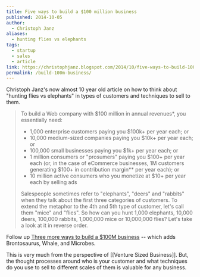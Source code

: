 ```yaml
---
title: Five ways to build a $100 million business
published: 2014-10-05
author:
  - Christoph Janz
aliases:
  - hunting flies vs elephants
tags:
  - startup
  - sales
  - article
link: https://christophjanz.blogspot.com/2014/10/five-ways-to-build-100-million-business.html
permalink: /build-100m-business/
---
```

Christoph Janz's now almost 10 year old article on how to think about "hunting flies vs elephants" in types of customers and techniques to sell to them.

> To build a Web company with $100 million in annual revenues*, you essentially need:  
> 
> - 1,000 enterprise customers paying you $100k+ per year each; or
> - 10,000 medium-sized companies paying you $10k+ per year each; or
> - 100,000 small businesses paying you $1k+ per year each; or
> - 1 million consumers or "prosumers" paying you $100+ per year each (or, in the case of eCommerce businesses, 1M customers generating $100+ in contribution margin** per year each); or
> - 10 million active consumers who you monetize at $10+ per year each by selling ads
> 
  > Salespeople sometimes refer to "elephants", "deers" and "rabbits" when they talk about the first three categories of customers. To extend the metaphor to the 4th and 5th type of customer, let's call them "mice" and "flies". So how can you hunt 1,000 elephants, 10,000 deers, 100,000 rabbits, 1,000,000 mice or 10,000,000 flies? Let's take a look at it in reverse order.
  
Follow up [Three more ways to build a $100M business](https://christophjanz.blogspot.com/2014/11/three-more-ways-to-build-100-million.html) -- which adds Brontosaurus, Whale, and Microbes.

This is very much from the perspective of [[Venture Sized Business]]. But, the thought processes around who is your customer and what techniques do you use to sell to different scales of them is valuable for any business.